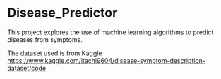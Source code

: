 # Disease_Predictor

This project explores the use of machine learning algorithms to predict diseases from symptoms.

The dataset used is from Kaggle https://www.kaggle.com/itachi9604/disease-symptom-description-dataset/code

